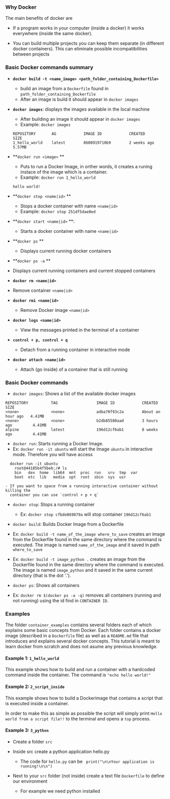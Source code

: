### Why Docker

The main benefits of docker are

- If a program works in your computer (inside a docker) it works everywhere (inside the same docker).

- You can build multiple projects you can keep them separate (in different docker containers). 
  This can eliminate possible incompatibilities between projects
  
  

### Basic Docker commands summary

- **`docker build -t <name_image> <path_folder_containing_Dockerfile>`**

  - build an image from a  `Dockerfile` found in `path_folder_containing_Dockerfile`
  - After an image is build it should appear in `docker images`

- **`docker images`**: displays the images available in the local machine

  - After building an image it should appear in `docker images`
  - Example: `docker images`

  ```
  REPOSITORY       AG            IMAGE ID            CREATED             SIZE
  1_hello_world    latest        8608919710b9        2 weeks ago         5.57MB
  ```

- **`docker run <image>`   **

  -  Puts to run a Docker Image, in orther words, it creates a runing instace of the image which is a container.
    - Example: `docker run 1_hello_world`

  ```
  hello world!	
  ```

- **`docker stop <name|id>`  **

  - Stops a docker container with name  `<name|id>`
  - Example: ```docker stop 251df5dae0ed```

- **`docker start <name|id>` **: 

  - Starts a docker container with name `<name|id>`

- **`docker ps` **

  - Displays current running docker containers

- **`docker ps -a` **
- Displays current running containers and current stopped containers
- **`docker rm <name|id>`**    
- Remove container `<name|id>`
- **`docker rmi <name|id>`**
  - Remove Docker image `<name|id>`


- **`docker logs <name|id>`**
  - View the messages printed in the terminal of a container

- **`control + p, control + q`** 
  - Detach from a running container in interactive mode
- **`docker attach <name|id>`**
  - Attach (go inside) of a container that is still running



### Basic Docker commands

- `docker images`: Shows a list of the available docker images

```
REPOSITORY          TAG                 IMAGE ID            CREATED             SIZE
<none>              <none>              adba70f93c2a        About an hour ago   4.41MB
<none>              <none>              b2db85580aad        3 hours ago         4.41MB
alpine              latest              196d12cf6ab1        8 weeks ago         4.41MB
```


- `docker run`: Starts running a Docker Image.
- Ex: `docker run -it ubuntu` will start the Image `ubuntu` in interactive mode. Therefore you will have access

```
  docker run -it ubuntu
	root@44185b4f5beb:/# ls
	bin   dev  home  lib64  mnt  proc  run   srv  tmp  var
	boot  etc  lib   media  opt  root  sbin  sys  usr
```

    - If you want to space from a running interactive container without killing the
      container you can use `control + p + q`


- `docker stop`: Stops a running container 

    - Ex: `docker stop cfbde869879a` will stop container  `196d12cf6ab1`


- `docker build`: Builds  Docker Image from a Dockerfile
- Ex: `docker build -t name_of_the_image where_to_save` creates an image from
          the Dockerfile found in the same directory where the command is executed. The image is named `name_of_the_image` and it saved in path `where_to_save`
    
- Ex: `docker build -t image_python .` creates an image from the Dockerfile found
          in the same directory where the command is executed. The image is named 
          `image_python` and it saved in the same current directory (that is the dot '.').

- `docker ps`: Shows all containers


- Ex: `docker rm $(docker ps -a -q)` removes all containers (running and not running) using the id find in `CONTAINER ID`.


### Examples

The folder `container_examples` contains several folders each of which explains some basic concepts from Docker. Each folder contains a docker image (described in a `Dockerfile` file) as well as a `README.md` file that introduces and explains several docker concepts. This tutorial is meant to learn docker from scratch and does not asume any previous knowledge.


#### Example 1: `1_hello_world`

This example shows how to build and run a container with a hardcoded command inside the container.
The command is `"echo hello world!"`


#### Example 2: `2_script_inside`

This example shows how to build a Dockerimage that contains  a script that is executed inside a container.

In order to make this as simple as possible the script will simply print  ```Hello world from a script file!!```  to the terminal and opens a `top` process.

#### Example 3: `3_python`


- Create a folder `src`

- Inside src create a python application hello.py
   - The code for `hello.py` can be  ``` print("\n\nYour application is running!\n\n")```

- Next to your `src` folder (not inside) create a text file `Dockerfile` to define our environment
   - For example we need python installed

